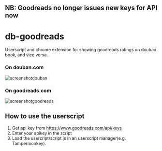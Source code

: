 ## NB: Goodreads no longer issues new keys for API now


# db-goodreads
Userscript and chrome extension for showing goodreads ratings on douban book, and vice versa.

### On douban.com
![screenshotdouban](douban-screenshot.png)

### On goodreads.com
![screenshotgoodreads](goodreads-screenshot.png)

## How to use the userscript
1. Get api key from https://www.goodreads.com/api/keys
2. Enter your apikey in the script
3. Load the usercript/script.js in an userscript manager(e.g. Tampermonkey).



